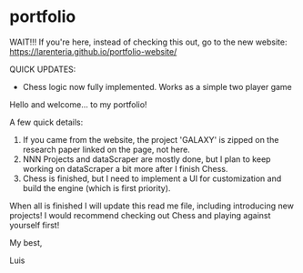 # portfolio

WAIT!!! If you're here, instead of checking this out, go to the new website: https://larenteria.github.io/portfolio-website/

QUICK UPDATES: 
- Chess logic now fully implemented. Works as a simple two player game

Hello and welcome... 
to my portfolio! 

A few quick details: 
1. If you came from the website, the project 'GALAXY' is zipped on the research paper linked on the page, not here. 
2. NNN Projects and dataScraper are mostly done, but I plan to keep working on dataScraper a bit more after I finish Chess.
3. Chess is finished, but I need to implement a UI for customization and build the engine (which is first priority).

When all is finished I will update this read me file, including introducing new projects! 
I would recommend checking out Chess and playing against yourself first! 

My best,

Luis

